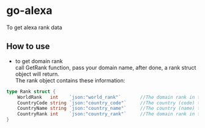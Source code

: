 # go-alexa
To get alexa rank data

## How to use  
- to get domain rank   
call GetRank function, pass your domain name, after done, a rank struct object will return.      
The rank object contains these information:    
```go 
type Rank struct {
	WorldRank   int    `json:"world_rank"`       //The domain rank in the world
	CountryCode string `json:"country_code"`     //The country (code) to which the domain name belongs
	CountryName string `json:"country_name"`     //The country (name) to which the domain name belongs
	CountryRank int    `json:"country_rank"`     //The domain rank in this country
}
```   

